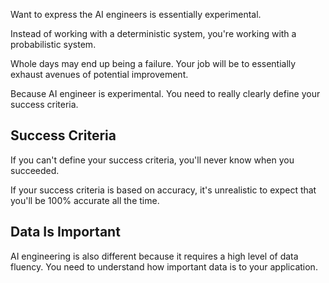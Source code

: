 Want to express the AI engineers is essentially experimental.

Instead of working with a deterministic system, you're working with a probabilistic system.

Whole days may end up being a failure. Your job will be to essentially exhaust avenues of potential improvement.

Because AI engineer is experimental. You need to really clearly define your success criteria.

## Success Criteria

If you can't define your success criteria, you'll never know when you succeeded.

If your success criteria is based on accuracy, it's unrealistic to expect that you'll be 100% accurate all the time.

## Data Is Important

AI engineering is also different because it requires a high level of data fluency. You need to understand how important data is to your application.
